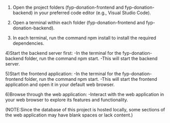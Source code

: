 1) Open the project folders (fyp-donation-frontend and fyp-donation-backend) in your preferred code editor (e.g., Visual Studio Code).

2) Open a terminal within each folder (fyp-donation-frontend and fyp-donation-backend).

3) In each terminal, run the command npm install to install the required dependencies.

4)Start the backend server first:
  -In the terminal for the fyp-donation-backend folder, run the command npm start.
  -This will start the backend server.

5)Start the frontend application:
  -In the terminal for the fyp-donation-frontend folder, run the command npm start.
  -This will start the frontend application and open it in your default web browser.

6)Browse through the web application:
  -Interact with the web application in your web browser to explore its features and functionality.


(NOTE:Since the database of this project is hosted locally, some sections of the web application may have blank spaces or lack content.)
